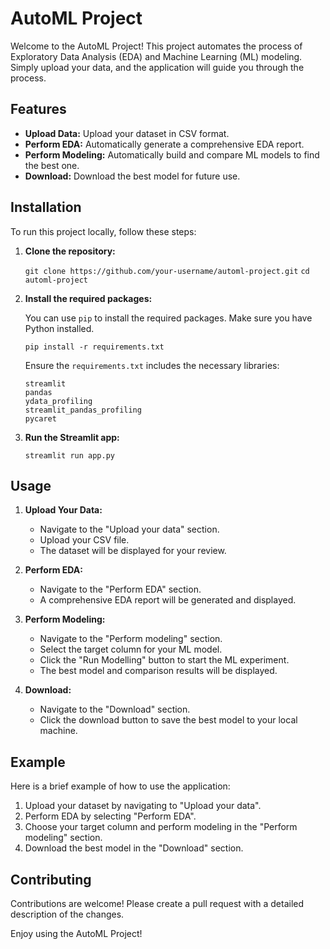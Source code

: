 # AutoML Project

Welcome to the AutoML Project! This project automates the process of Exploratory Data Analysis (EDA) and Machine Learning (ML) modeling. Simply upload your data, and the application will guide you through the process.

## Features

- **Upload Data:** Upload your dataset in CSV format.
- **Perform EDA:** Automatically generate a comprehensive EDA report.
- **Perform Modeling:** Automatically build and compare ML models to find the best one.
- **Download:** Download the best model for future use.

## Installation

To run this project locally, follow these steps:

1. **Clone the repository:**

    `git clone https://github.com/your-username/automl-project.git`
    `cd automl-project`

2. **Install the required packages:**

    You can use `pip` to install the required packages. Make sure you have Python installed.

    `pip install -r requirements.txt`

    Ensure the `requirements.txt` includes the necessary libraries:

    ```
    streamlit
    pandas
    ydata_profiling
    streamlit_pandas_profiling
    pycaret
    ```

3. **Run the Streamlit app:**

   `streamlit run app.py`

## Usage

1. **Upload Your Data:**

    - Navigate to the "Upload your data" section.
    - Upload your CSV file.
    - The dataset will be displayed for your review.

2. **Perform EDA:**

    - Navigate to the "Perform EDA" section.
    - A comprehensive EDA report will be generated and displayed.

3. **Perform Modeling:**

    - Navigate to the "Perform modeling" section.
    - Select the target column for your ML model.
    - Click the "Run Modelling" button to start the ML experiment.
    - The best model and comparison results will be displayed.

4. **Download:**

    - Navigate to the "Download" section.
    - Click the download button to save the best model to your local machine.

## Example

Here is a brief example of how to use the application:

1. Upload your dataset by navigating to "Upload your data".
2. Perform EDA by selecting "Perform EDA".
3. Choose your target column and perform modeling in the "Perform modeling" section.
4. Download the best model in the "Download" section.

## Contributing

Contributions are welcome! Please create a pull request with a detailed description of the changes.


Enjoy using the AutoML Project!

